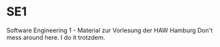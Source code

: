 # SE1
Software Engineering 1 - Material zur Vorlesung der HAW Hamburg
Don't mess around here.
I do it trotzdem.
